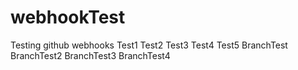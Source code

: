 # webhookTest
Testing github webhooks
Test1
Test2
Test3
Test4
Test5
BranchTest
BranchTest2
BranchTest3
BranchTest4
